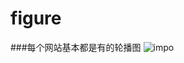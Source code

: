 # figure
###每个网站基本都是有的轮播图
![impo](https://github.com/changxianglin/figure/edit/master/img/lpbotu.jpg)
